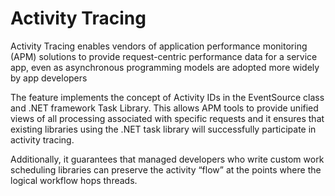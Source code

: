 # Activity Tracing

Activity Tracing enables vendors of application performance monitoring (APM) solutions to provide request-centric performance data for a service app, even as asynchronous programming models are adopted more widely by app developers

The feature implements the concept of Activity IDs in the EventSource class and .NET framework Task Library. This allows APM tools to provide unified views of all processing associated with specific requests and it ensures that existing libraries using the .NET task library will successfully participate in activity tracing.

Additionally, it guarantees that managed developers who write custom work scheduling libraries can preserve the activity “flow” at the points where the logical workflow hops threads.